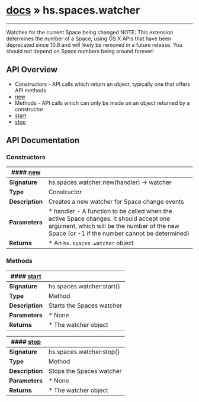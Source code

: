 # [docs](index.md) » hs.spaces.watcher
---

Watches for the current Space being changed
NOTE: This extension determines the number of a Space, using OS X APIs that have been deprecated since 10.8 and will likely be removed in a future release. You should not depend on Space numbers being around forever!

## API Overview
* Constructors - API calls which return an object, typically one that offers API methods
 * [new](#new)
* Methods - API calls which can only be made on an object returned by a constructor
 * [start](#start)
 * [stop](#stop)

## API Documentation

### Constructors

| #### [new](#new)    |                                                                           |
| --------------------------------------------|---------------------------------------------------------------------------|
| **Signature**                               | hs.spaces.watcher.new(handler) -> watcher                                                            |
| **Type**                                    | Constructor                                                           |
| **Description**                             | Creates a new watcher for Space change events                                                           |
| **Parameters**                              |  * handler - A function to be called when the active Space changes. It should accept one argument, which will be the number of the new Space (or -1 if the number cannot be determined)         |
| **Returns**                                 |  * An `hs.spaces.watcher` object                  |

### Methods

| #### [start](#start)    |                                                                           |
| --------------------------------------------|---------------------------------------------------------------------------|
| **Signature**                               | hs.spaces.watcher:start()                                                            |
| **Type**                                    | Method                                                           |
| **Description**                             | Starts the Spaces watcher                                                           |
| **Parameters**                              |  * None         |
| **Returns**                                 |  * The watcher object                  |

| #### [stop](#stop)    |                                                                           |
| --------------------------------------------|---------------------------------------------------------------------------|
| **Signature**                               | hs.spaces.watcher:stop()                                                            |
| **Type**                                    | Method                                                           |
| **Description**                             | Stops the Spaces watcher                                                           |
| **Parameters**                              |  * None         |
| **Returns**                                 |  * The watcher object                  |


